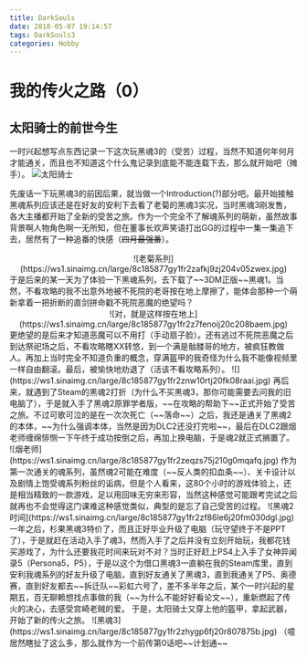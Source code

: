 ```yaml
---
title: DarkSouls
date: 2018-05-07 19:14:57
tags: DarkSouls3
categories: Hobby
---
```

# 我的传火之路（0）
## 太阳骑士的前世今生
 
一时兴起想写点东西记录一下这次玩黑魂3的（受苦）过程，当然不知道何年何月才能通关，而且也不知道这个什么鬼记录到底能不能连载下去，那么就开始吧（摊手）。
![太阳骑士](https://ws1.sinaimg.cn/large/8c185877gy1fr2zku4igaj20fj08r74q.jpg)

<!-- more -->
先废话一下玩黑魂3的前因后果，就当做一个Introduction(?)部分吧。最开始接触黑魂系列应该还是在好友的安利下去看了老菊的黑魂3实况，当时黑魂3刚发售，各大主播都开始了全新的受苦之旅。作为一个完全不了解魂系列的萌新，虽然故事背景啊人物角色啊一无所知，但在董事长欢声笑语打出GG的过程中一集一集追下去，居然有了一种追番的快感（~~四月最强番~~）。
<div align=center>
![老菊系列](https://ws1.sinaimg.cn/large/8c185877gy1fr2zafkj9zj204v05zwex.jpg)
</div>
于是后来的某一天为了体验一下黑魂系列，去下载了~~3DM正版~~黑魂1。当然，不看攻略的我不出意外地被不死院的老哥按在地上摩擦了，能体会那种一个萌新拿着一把折断的直剑拼命戳不死院恶魔的绝望吗？
<div align=center>
![对，就是这样按在地上](https://ws1.sinaimg.cn/large/8c185877gy1fr2z7fenoij20c208baem.jpg)
</div>
更绝望的是后来才知道恶魔可以不用打（手动扇子脸）。还有逃过不死院恶魔之后到达祭祀场之后，不看攻略瞎XX转悠，到一个满是骷髅哥的地方，被疯狂教做人。再加上当时完全不知道负重的概念，穿满盔甲的我奇怪为什么我不能像视频里一样自由翻滚。最后，被愉快地劝退了（活该不看攻略系列）。
![](https://ws1.sinaimg.cn/large/8c185877gy1fr2znw10rtj20fk08raai.jpg)
再后来，就遇到了Steam的黑魂2打折（为什么不买黑魂3，那你可能需要去问我的旧电脑了），于是就入手了黑魂2原罪学者版，~~在攻略的帮助下~~正式开始了受苦之旅。不过可歌可泣的是在一次次死亡（~~落命~~）之后，我还是通关了黑魂2的本体，~~为什么强调本体，当然是因为DLC2还没打完啦~~，最后在DLC2跟烟老师缠绵悱恻一下午终于成功按倒之后，再加上换电脑，于是魂2就正式搁置了。
![烟老师](https://ws1.sinaimg.cn/large/8c185877gy1fr2zeqzs75j210g0mqafq.jpg)
作为第一次通关的魂系列，虽然魂2可能在难度（~~反人类的扣血条~~）、关卡设计以及剧情上饱受魂系列粉丝的诟病，但是个人看来，这80个小时的游戏体验上，还是相当精致的一款游戏，足以用回味无穷来形容，当然这种感觉可能跟考完试之后就再也不会觉得这门课难这种感觉类似，典型的是忘了自己受苦的过程。
![黑魂2时间](https://ws1.sinaimg.cn/large/8c185877gy1fr2zf86le6j20fm030dgl.jpg)
一年之后，杉果黑魂3特价了，而且正好毕业升级了电脑（玩守望终于不是PPT了），于是就赶在活动入手了魂3，然而入手了之后并没有立刻开始玩，我都花钱买游戏了，为什么还要我花时间来玩对不对？当时正好赶上PS4上入手了女神异闻录5（Persona5，P5），于是以这个为借口黑魂3一直躺在我的Steam库里，直到安利我魂系列的好友升级了电脑，直到好友通关了黑魂3，直到我通关了P5、奥德赛，直到好友都去~~拆迁队~~彩虹六号了，差不多半年之后，某个一时兴起的星期五，百无聊赖想找点事做的我（~~为什么不能好好看论文~~），重新燃起了传火的决心，去感受宫崎老贼的爱。
于是，太阳骑士又穿上他的盔甲，拿起武器，开始了新的传火之旅。
![黑魂3](https://ws1.sinaimg.cn/large/8c185877gy1fr2zhygp6fj20r807875b.jpg)
（噫居然瞎扯了这么多，那么就作为一个前传第0话吧~~计划通~~